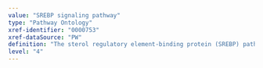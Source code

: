 ```yaml
---
value: "SREBP signaling pathway"
type: "Pathway Ontology"
xref-identifier: "0000753"
xref-dataSource: "PW"
definition: "The sterol regulatory element-binding protein (SREBP) pathway has important roles in the control of lipid and cholesterol metabolism. SREBPs are sterol regulated transcription factors that belong to the bHLH family."
level: "4"
---
```

